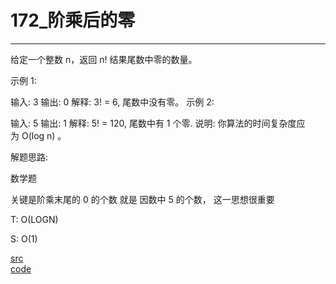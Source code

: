 # 172_阶乘后的零

---

给定一个整数 n，返回 n! 结果尾数中零的数量。

示例 1:

输入: 3
输出: 0
解释: 3! = 6, 尾数中没有零。
示例 2:

输入: 5
输出: 1
解释: 5! = 120, 尾数中有 1 个零.
说明: 你算法的时间复杂度应为 O(log n) 。



解题思路:

数学题

关键是阶乘末尾的 0 的个数 就是 因数中 5 的个数， 这一思想很重要

T: O(LOGN)

S: O(1)

[src](https://leetcode-cn.com/problems/factorial-trailing-zeroes/) <br>
[code](code/172.c) <br>
